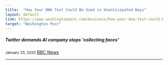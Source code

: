 ```yaml
---
title:  "How Your DNA Test Could Be Used in Unanticipated Ways"
layout: default
link: https://www.washingtonpost.com/business/how-your-dna-test-could-be-used-in-unanticipated-ways/2019/12/27/453dc6f8-2877-11ea-9cc9-e19cfbc87e51_story.html
target: "Washington Post"
---
```


<div class="col s12 m12">
    <div class="icon-block">
        <h5>Twitter demands AI company stops 'collecting faces'</h5>
        <small>January 23, 2020</small>
        <a href="https://www.bbc.co.uk/news/technology-51220654">BBC News</a>
        <hr>
    </div>
</div>